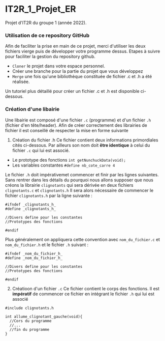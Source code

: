 # IT2R_1_Projet_ER
Projet d'IT2R du groupe 1 (année 2022).

### Utilisation de ce repository GitHub
Afin de faciliter la prise en main de ce projet, merci d'utiliser les deux fichiers vierge puis de développer votre programme dessus.
Etapes à suivre pour faciliter la gestion du repository github.
- `Cloner` le projet dans votre espace personnel.
- Créer une branche pour la partie du projet que vous développez
- `Merge` une fois qu'une bibliothèque constituée de fichier .c et .h a été réalisée.

Un tutoriel plus détaillé pour créer un fichier .c et .h est disponible ci-dessous.

### Création d'une libairie
Une libairie est composé d'une fichier `.c` (programme) et d'un fichier `.h` (fichier d'en tête/header).
Afin de créer correctement des librairies de fichier il est conseillé de respecter la mise en forme suivante

1. Création du fichier .h
Ce fichier contient deux informations primordiales cités ci-dessous. Par ailleurs son nom doit **être identique** à celui du fichier `.c` qui lui est associé.
- Le prototype des fonctions
```int getNunchuckData(void);```
- Les variables constantes
```#define nb_cote_carre 4```

Le fichier `.h` doit impérativemet commencer et finir par les lignes suivantes. Sans rentrer dans les détails du pourquoi nous allons supposer que nous créons la librairie `clignotants` qui sera dérivée en deux fichiers `clignotants.c` et `clignotants.h`
Il sera alors nécessaire de commencer le fichier `clignotants.h` par la ligne suivante :
```
#ifndef _clignotants_h_
#define _clignotants_h_

//Divers define pour les constantes
//Prototypes des fonctions

#endif
```

Plus généralement on appliquera cette convention avec `nom_du_fichier.c` et `nom_du_fichier.h` et le fichier `.h` suivant : 
```
#ifndef _nom_du_fichier_h_
#define _nom_du_fichier_h_

//Divers define pour les constantes
//Prototypes des fonctions

#endif
```

2. Créatioon d'un fichier `.c`
Ce fichier contient le corps des fonctions. Il est **impératif** de commencer ce fichier en intégrant le fichier `.h` qui lui est associé
```
#include clignotants.h

int allume_clignotant_gauche(void){
  //Cors du programme 
  //...
  //fin du programme
}
```
